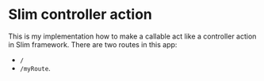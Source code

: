 # Slim controller action

This is my implementation how to make a callable act like a controller action in Slim framework. There are two routes in this app: 

* `/`
* `/myRoute`.